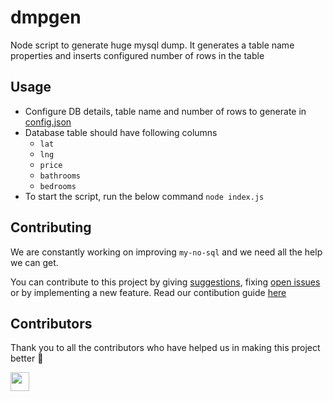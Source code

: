 # dmpgen

Node script to generate huge mysql dump. It generates a table name properties and inserts configured number of rows in the table

## Usage

- Configure DB details, table name and number of rows to generate in [config.json](config.json)
- Database table should have following columns
  - `lat`
  - `lng`
  - `price`
  - `bathrooms`
  - `bedrooms`
- To start the script, run the below command
`node index.js`

## Contributing

We are constantly working on improving `my-no-sql` and we need all the help we can get.

You can contribute to this project by giving [suggestions](https://github.com/arshadkazmi42/dmpgen/issues/new), fixing [open issues](https://github.com/arshadkazmi42/dmpgen/issues) or by implementing a new feature. Read our contibution guide [here](CONTRIBUTING.md)

## Contributors

Thank you to all the contributors who have helped us in making this project better 🙌

<a href="https://github.com/arshadkazmi42"><img src="https://github.com/arshadkazmi42.png" width="30" /></a>
